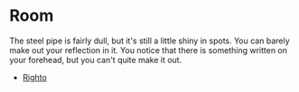 Room
====

The steel pipe is fairly dull, but it's still a little shiny in spots.  You can
barely make out your reflection in it.  You notice that there is something
written on your forehead, but you can't quite make it out.

* [Righto](p0s1light.html)
